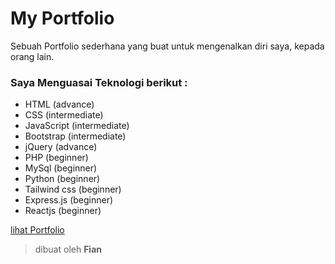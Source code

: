# My Portfolio

Sebuah Portfolio sederhana yang buat untuk mengenalkan diri saya, kepada orang lain.

### Saya Menguasai Teknologi berikut :

* HTML (advance)
* CSS (intermediate)
* JavaScript (intermediate)
* Bootstrap (intermediate)
* jQuery (advance)
* PHP (beginner)
* MySql (beginner)
* Python (beginner)
* Tailwind css (beginner)
* Express.js (beginner)
* Reactjs (beginner)

[lihat Portfolio](https://fiandev.github.io/)

> dibuat oleh **Fian**
